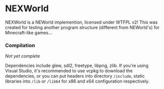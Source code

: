# NEXWorld

NEXWorld is a NEWorld implemention, licensed under WTFPL v2!
This was created for testing another program structure (different from NEWorld's) for Minecraft-like games...

### Compilation
*Not yet complete*

Dependencies include glew, sdl2, freetype, libpng, zlib.
If you're using Visual Studio, it's recommended to use vcpkg to download the dependencies, or you can put headers into directory `/include`, static libraries into `/lib` or `/lib64` for x86 and x64 configuration respectively.
